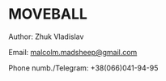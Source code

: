 MOVEBALL
===

Author: Zhuk Vladislav

Email: malcolm.madsheep@gmail.com

Phone numb./Telegram: +38(066)041-94-95
